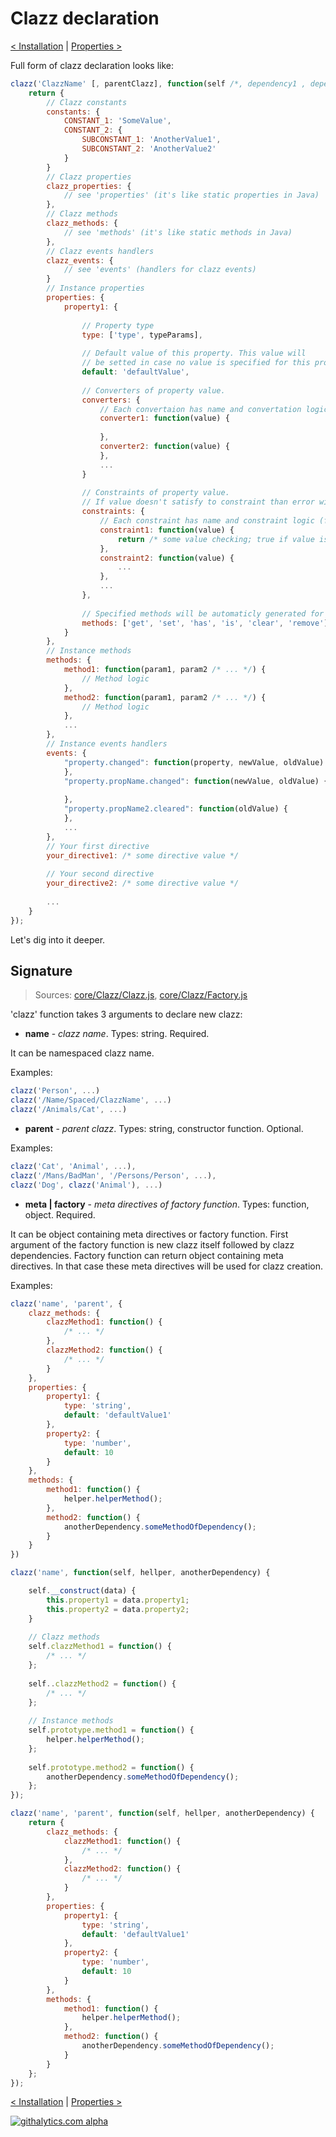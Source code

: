 Clazz declaration
=================

[< Installation](https://github.com/alexpods/ClazzJS/blob/master/docs/1.installation.md) 
|
[Properties >](https://github.com/alexpods/ClazzJS/blob/master/docs/3.properties.md)

Full form of clazz declaration looks like:

```js
clazz('ClazzName' [, parentClazz], function(self /*, dependency1 , dependency2 ... */) {
    return {
        // Clazz constants
        constants: {
            CONSTANT_1: 'SomeValue',
            CONSTANT_2: {
                SUBCONSTANT_1: 'AnotherValue1',
                SUBCONSTANT_2: 'AnotherValue2'
            }
        }
        // Clazz properties 
        clazz_properties: {
            // see 'properties' (it's like static properties in Java)
        },
        // Clazz methods
        clazz_methods: {
            // see 'methods' (it's like static methods in Java)
        },
        // Clazz events handlers
        clazz_events: {
            // see 'events' (handlers for clazz events)
        }
        // Instance properties
        properties: {
            property1: {
            
                // Property type
                type: ['type', typeParams],
                
                // Default value of this property. This value will 
                // be setted in case no value is specified for this property
                default: 'defaultValue',
                
                // Converters of property value.
                converters: {
                    // Each convertaion has name and convertation logic (function)
                    converter1: function(value) {
                        
                    },
                    converter2: function(value) {
                    },
                    ...
                }
                
                // Constraints of property value. 
                // If value doesn't satisfy to constraint than error will be thrown
                constraints: {
                    // Each constraint has name and constraint logic (function) 
                    constraint1: function(value) {
                        return /* some value checking; true if value is correct, false otherwise */
                    },
                    constraint2: function(value) {
                        ...
                    },
                    ...
                },
 
                // Specified methods will be automaticly generated for this property
                methods: ['get', 'set', 'has', 'is', 'clear', 'remove']
            }
        },
        // Instance methods
        methods: {
            method1: function(param1, param2 /* ... */) {
                // Method logic 
            },
            method2: function(param1, param2 /* ... */) {
                // Method logic
            },
            ...
        },
        // Instance events handlers
        events: {
            "property.changed": function(property, newValue, oldValue) {
            },
            "property.propName.changed": function(newValue, oldValue) {
                
            },
            "property.propName2.cleared": function(oldValue) {
            },
            ...
        },
        // Your first directive
        your_directive1: /* some directive value */
        
        // Your second directive
        your_directive2: /* some directive value */
        
        ...
    }
});
```

Let's dig into it deeper. 


Signature
---------
> Sources: [core/Clazz/Clazz.js](../src/core/Clazz/Clazz.js), [core/Clazz/Factory.js](../src/core/Clazz/Factory.js)


'clazz' function takes 3 arguments to declare new clazz:

* **name** - *clazz name*. Types: string. Required.

It can be namespaced clazz name. 

Examples: 
```js
clazz('Person', ...)
clazz('/Name/Spaced/ClazzName', ...)
clazz('/Animals/Cat', ...)
```

* **parent** - *parent clazz*. Types: string, constructor function. Optional.

Examples: 
```js
clazz('Cat', 'Animal', ...), 
clazz('/Mans/BadMan', '/Persons/Person', ...), 
clazz('Dog', clazz('Animal'), ...)
```

* **meta | factory** -  *meta directives of factory function*. Types: function, object. Required. 

It can be object containing meta directives or factory function. First argument of the factory function is new clazz
itself followed by clazz dependencies. Factory function can return object containing meta directives. 
In that case these meta directives will be used for clazz creation.

Examples:
```js
clazz('name', 'parent', {
    clazz_methods: {
        clazzMethod1: function() {
            /* ... */
        },
        clazzMethod2: function() {
            /* ... */
        }
    },
    properties: {
        property1: {
            type: 'string',
            default: 'defaultValue1'
        },
        property2: {
            type: 'number',
            default: 10
        }
    },
    methods: {
        method1: function() {
            helper.helperMethod();
        },
        method2: function() {
            anotherDependency.someMethodOfDependency();
        }
    }
})

clazz('name', function(self, hellper, anotherDependency) {

    self.__construct(data) {
        this.property1 = data.property1;
        this.property2 = data.property2;
    }
    
    // Clazz methods
    self.clazzMethod1 = function() {
        /* ... */
    };
    
    self..clazzMethod2 = function() {
        /* ... */
    };
    
    // Instance methods
    self.prototype.method1 = function() {
        helper.helperMethod();
    };
    
    self.prototype.method2 = function() {
        anotherDependency.someMethodOfDependency();
    };
});

clazz('name', 'parent', function(self, hellper, anotherDependency) {
    return {
        clazz_methods: {
            clazzMethod1: function() {
                /* ... */
            },
            clazzMethod2: function() {
                /* ... */
            }
        },
        properties: {
            property1: {
                type: 'string',
                default: 'defaultValue1'
            },
            property2: {
                type: 'number',
                default: 10
            }
        },
        methods: {
            method1: function() {
                helper.helperMethod();
            },
            method2: function() {
                anotherDependency.someMethodOfDependency();
            }
        }
    };
});
```

[< Installation](https://github.com/alexpods/ClazzJS/blob/master/docs/1.installation.md) 
|
[Properties >](https://github.com/alexpods/ClazzJS/blob/master/docs/3.properties.md)

[![githalytics.com alpha](https://cruel-carlota.pagodabox.com/d67415cfa4749d0e389b14dfc8466a8f "githalytics.com")](http://githalytics.com/alexpods/clazzjs)
